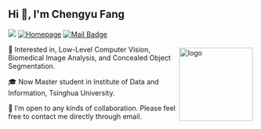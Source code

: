 

<h2>Hi 👋, I'm Chengyu Fang</h2>

![](https://komarev.com/ghpvc/?username=cnyvfang&color=red)
[![Homepage](https://img.shields.io/badge/Homepage-https://chengyufang.tech-green.svg "Homepage")](https://chengyufang.tech "Homepage")
[![Mail Badge](https://img.shields.io/badge/-chengyufang.thu@gmail.com-blue?style=flat&logo=Gmail&logoColor=white&link=mailto:chengyufang.thu@gmail.com)](mailto:chengyufang.thu@gmail.com)

<img src="https://github-readme-stats.vercel.app/api?username=cnyvfang&rank_icon=percentile&hide=prs,issues" alt="logo" height="150" align="right" style="margin: 5px; margin-bottom: 20px;" />

🚀 Interested in, Low-Level Computer Vision, Biomedical Image Analysis, and Concealed Object Segmentation.

🎓 Now Master student in Institute of Data and Information, Tsinghua University.

💞️ I’m open to any kinds of collaboration. Please feel free to contact me directly through email.


